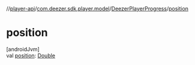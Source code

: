 //[player-api](../../../index.md)/[com.deezer.sdk.player.model](../index.md)/[DeezerPlayerProgress](index.md)/[position](position.md)

# position

[androidJvm]\
val [position](position.md): [Double](https://kotlinlang.org/api/latest/jvm/stdlib/kotlin/-double/index.html)
